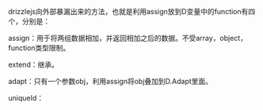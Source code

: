 drizzlejs向外部暴漏出来的方法，也就是利用assign放到D变量中的function有四个，分别是：

assign：用于将两组数据相加，并返回相加之后的数据。不受array，object，function类型限制。

extend：继承。

adapt：只有一个参数obj，利用assign将obj叠加到D.Adapt里面。

uniqueId：
